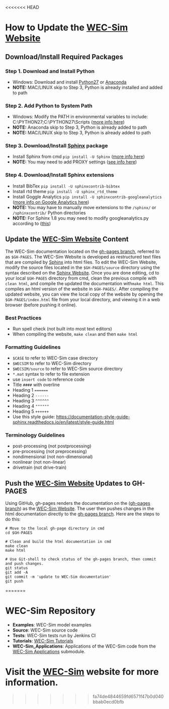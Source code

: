 <<<<<<< HEAD

# How to Update the [WEC-Sim Website](http://wec-sim.github.io/WEC-Sim)

## Download/Install Required Packages
### Step 1. Download and Install Python 
  - Windows: Download and install [Python27](https://www.python.org/downloads/) or [Anaconda](https://www.anaconda.com/distribution/)
  - **NOTE:** MAC/LINUX skip to Step 3, Python is already installed and added to path
 
### Step 2. Add Python to System Path
  - Windows: Modify the PATH in environmental variables to include: C:\PYTHON27;C:\PYTHON27\Scripts 
  ([more info here](http://stackoverflow.com/questions/3701646/how-to-add-to-the-pythonpath-in-windows-7))
  - **NOTE:** Anaconda skip to Step 3,  Python is already added to path 
  - **NOTE:** MAC/LINUX skip to Step 3, Python is already added to path
  
### Step 3. Download/Install [Sphinx](http://www.sphinx-doc.org/en/stable/index.html) package
  - Install Sphinx from cmd ``pip install -U Sphinx`` 
    ([more info here](http://www.sphinx-doc.org/en/master/usage/installation.html))
  - **NOTE:** You may need to add PROXY settings ([see info here](https://cinhtau.net/2018/04/16/python-proxy-windows/))

### Step 4. Download/Install Sphinx extensions
  - Install BibTex ``pip install -U sphinxcontrib-bibtex``
  - Install rtd theme ``pip install -U sphinx_rtd_theme``
  - Install Goggle Analytics ``pip install -U sphinxcontrib-googleanalytics``
  ([more info on Google Analytics here](https://pypi.org/project/sphinxcontrib-googleanalytics/))
  - **NOTE:** You may have to manually move extensions to the ``/sphinx/`` or ``/sphinxcontrib/`` Python directories
  - **NOTE:** For Sphinx 1.8 you may need to modify googleanalytics.py according to ([this](https://jiangsheng.net/2019/01/05/fix-sphinxcontrib-googleanalytics-on-sphinx-1-8/))


## Update the [WEC-Sim Website](http://wec-sim.github.io/WEC-Sim) Content
The WEC-Sim documentation located on the [gh-pages branch](https://github.com/WEC-Sim/WEC-Sim/tree/gh-pages), referred to as ``$GH-PAGES``. The WEC-Sim Website is developed as restructured text files that are compiled by [Sphinx](http://www.sphinx-doc.org/en/master/) into html files. To edit the WEC-Sim Website, modify the source files located in the ``$GH-PAGES/source`` directory using the syntax described on the [Sphinx Website](http://www.sphinx-doc.org/en/master/). Once you are done editing, cd to your local ``$GH-PAGES`` directory from cmd, clean the previous compile with ``clean html``, and compile the updated the documentation with``make html``. This compiles an html version of the website in ``$GH-PAGES/``. After compiling the updated website, you can view the local copy of the website by opening the ``$GH-PAGES/index.html`` file from your local directory, and viewing it in a web browser (before pushing it online). 

### Best Practices
  - Run spell check (not built into most text editors)
  - When compiling the website, ``make clean`` and then ``make html``

### Formatting Guidelines
  - `$CASE` to refer to WEC-Sim case directory
  - `$WECSIM` to refer to WEC-Sim directory
  - `$WECSIM/source` to refer to WEC-Sim source directory
  - `*.mat` syntax to refer to file extension
  - use ``insert code`` to reference code
  - Title `####` with overline
  - Heading 1 `======`
  - Heading 2 `------`
  - Heading 3 `^^^^^^`
  - Heading 4 `""""""`
  - Heading 5 `++++++`
  - Use this style guide: https://documentation-style-guide-sphinx.readthedocs.io/en/latest/style-guide.html

### Terminology Guidelines
  - post-processing (not postprocessing)
  - pre-processing (not preprocessing)  
  - nondimensional (not non-dimensional)
  - nonlinear (not non-linear)
  - drivetrain (not drive-train)


## Push the [WEC-Sim Website](http://wec-sim.github.io/WEC-Sim) Updates to GH-PAGES
Using GitHub, gh-pages renders the documentation on the ([gh-pages branch](https://github.com/WEC-Sim/WEC-Sim/tree/gh-pages)) as the [WEC-Sim Website](http://wec-sim.github.io/WEC-Sim). The user then pushes changes in the html documentation directly to the [gh-pages branch](https://github.com/WEC-Sim/WEC-Sim/tree/gh-pages). Here are the steps to do this:

  ```Shell
  # Move to the local gh-page directory in cmd
  cd $GH-PAGES

  # Clean and build the html documentation in cmd
  make clean
  make html

  # Use Git-shell to check status of the gh-pages branch, then commit and push changes. 
  git status
  git add -A
  git commit -m 'update to WEC-Sim documentation'
  git push
  ```

=======
# WEC-Sim Repository

* **Examples**: WEC-Sim model examples
* **Source**: WEC-Sim source code
* **Tests**: WEC-Sim tests run by Jenkins CI
* **Tutorials**: [WEC-Sim Tutorials](http://wec-sim.github.io/WEC-Sim/tutorials.html)
* **WEC-Sim_Applications**: Applications of the WEC-Sim code from the [WEC-Sim Applications](https://github.com/WEC-Sim/WEC-Sim_Applications) submodule.

# Visit the [WEC-Sim](http://wec-sim.github.io/WEC-Sim) website for more information.
>>>>>>> fa74de4844659fd6571f47b0d040bbab0ecd0bfb
